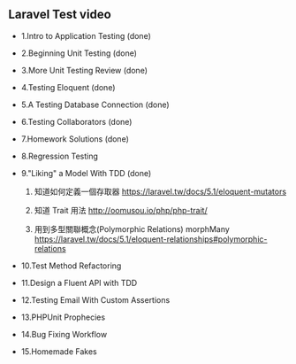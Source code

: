 
## Laravel Test video



- 1.Intro to Application Testing (done)
- 2.Beginning Unit Testing (done)
- 3.More Unit Testing Review (done)
- 4.Testing Eloquent (done)
- 5.A Testing Database Connection (done)
- 6.Testing Collaborators (done)
- 7.Homework Solutions (done)
- 8.Regression Testing
- 9."Liking" a Model With TDD (done)
    1. 知道如何定義一個存取器
    https://laravel.tw/docs/5.1/eloquent-mutators
    
    2. 知道 Trait 用法
    http://oomusou.io/php/php-trait/
    
    3. 用到多型關聯概念(Polymorphic Relations) morphMany
    https://laravel.tw/docs/5.1/eloquent-relationships#polymorphic-relations
     
- 10.Test Method Refactoring
- 11.Design a Fluent API with TDD
- 12.Testing Email With Custom Assertions
- 13.PHPUnit Prophecies
- 14.Bug Fixing Workflow
- 15.Homemade Fakes
